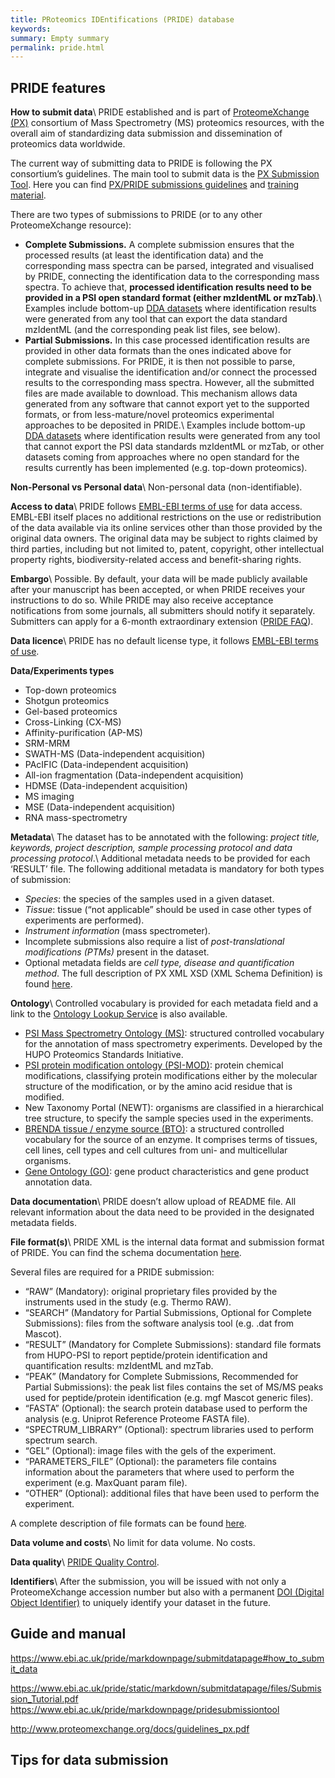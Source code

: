 ```yaml
---
title: PRoteomics IDEntifications (PRIDE) database
keywords:
summary: Empty summary
permalink: pride.html
---
```

## PRIDE features
**How to submit data**\\
PRIDE established and is part of [ProteomeXchange (PX)](http://www.proteomexchange.org) consortium of Mass Spectrometry (MS) proteomics resources, with the overall aim of standardizing data submission and dissemination of proteomics data worldwide.

The current way of submitting data to PRIDE is following the PX consortium’s guidelines. The main tool to submit data is the [PX Submission Tool](https://www.ebi.ac.uk/pride/help/archive/submission). Here you can find [PX/PRIDE submissions guidelines](https://www.ebi.ac.uk/pride/static/markdown/submitdatapage/files/Submission_Tutorial.pdf) and [training material](https://www.ebi.ac.uk/training/online/course/proteomexchange-submissions-pride).

There are two types of submissions to PRIDE (or to any other ProteomeXchange resource):
* **Complete Submissions.** A complete submission ensures that the processed results (at least the identification data) and the corresponding mass spectra can be parsed, integrated and visualised by PRIDE, connecting the identification data to the corresponding mass spectra. To achieve that, **processed identification results need to be provided in a PSI open standard format (either mzIdentML or mzTab)**.\\
Examples include bottom-up [DDA datasets](https://www.creative-proteomics.com/blog/index.php/data-dependent-acquisition-and-data-independent-acquisition-mass-spectrometry/) where identification results were generated from any tool that can export the data standard mzIdentML (and the corresponding peak list files, see below).
* **Partial Submissions.** In this case processed identification results are provided in other data formats than the ones indicated above for complete submissions. For PRIDE, it is then not possible to parse, integrate and visualise the identification and/or connect the processed results to the corresponding mass spectra. However, all the submitted files are made available to download. This mechanism allows data generated from any software that cannot export yet to the supported formats, or from less-mature/novel proteomics experimental approaches to be deposited in PRIDE.\\
Examples include bottom-up [DDA datasets](https://www.creative-proteomics.com/blog/index.php/data-dependent-acquisition-and-data-independent-acquisition-mass-spectrometry/) where identification results were generated from any tool that cannot export the PSI data standards mzIdentML or mzTab, or other datasets coming from approaches where no open standard for the results currently has been implemented (e.g. top-down proteomics).


**Non-Personal vs Personal data**\\
Non-personal data (non-identifiable).

**Access to data**\\
PRIDE follows [EMBL-EBI terms of use](https://www.ebi.ac.uk/about/terms-of-use/) for data access. EMBL-EBI itself places no additional restrictions on the use or redistribution of the data available via its online services other than those provided by the original data owners. The original data may be subject to rights claimed by third parties, including but not limited to, patent, copyright, other intellectual property rights, biodiversity-related access and benefit-sharing rights.

**Embargo**\\
Possible. By default, your data will be made publicly available after your manuscript has been accepted, or when PRIDE receives your instructions to do so. While PRIDE may also receive acceptance notifications from some journals, all submitters should notify it separately. Submitters can apply for a 6-month extraordinary extension ([PRIDE FAQ](https://www.ebi.ac.uk/pride/help/archive/faq#public-release-PX)).

**Data licence**\\
PRIDE has no default license type, it follows [EMBL-EBI terms of use](https://www.ebi.ac.uk/about/terms-of-use).

**Data/Experiments types**
* Top-down proteomics
* Shotgun proteomics
* Gel-based proteomics
* Cross-Linking (CX-MS)
* Affinity-purification (AP-MS)
* SRM-MRM
* SWATH-MS (Data-independent acquisition)
* PAcIFIC (Data-independent acquisition)
* All-ion fragmentation (Data-independent acquisition)
* HDMSE (Data-independent acquisition)
* MS imaging
* MSE (Data-independent acquisition)
* RNA mass-spectrometry


**Metadata**\\
The dataset has to be annotated with the following: *project title, keywords, project description, sample processing protocol and data processing protocol*.\\
Additional metadata needs to be provided for each ‘RESULT’ file. The following additional metadata is mandatory for both types of submission:
* *Species*: the species of the samples used in a given dataset.
* *Tissue*: tissue (“not applicable” should be used in case other types of experiments are performed).
* *Instrument information* (mass spectrometer).
* Incomplete submissions also require a list of *post-translational modifications (PTMs)* present in the dataset.
* Optional metadata fields are *cell type, disease and quantification method*.
The full description of PX XML XSD (XML Schema Definition) is found [here](http://proteomecentral.proteomexchange.org/schemas/proteomeXchange-1.4.0.html).


**Ontology**\\
Controlled vocabulary is provided for each metadata field and a link to the [Ontology Lookup Service](https://www.ebi.ac.uk/ols/index) is also available.
* [PSI Mass Spectrometry Ontology
 (MS)](https://www.ebi.ac.uk/ols/ontologies/ms): structured controlled vocabulary for the annotation of mass spectrometry experiments. Developed by the HUPO Proteomics Standards Initiative.
* [PSI protein modification ontology
(PSI-MOD)](https://www.ebi.ac.uk/ols/ontologies/mod): protein chemical modifications, classifying protein modifications either by the molecular structure of the modification, or by the amino acid residue that is modified.
* New Taxonomy Portal (NEWT): organisms are classified in a hierarchical tree structure, to specify the sample species used in the experiments.
* [BRENDA tissue / enzyme source (BTO)](https://www.ebi.ac.uk/ols/ontologies/bto): a structured controlled vocabulary for the source of an enzyme. It comprises terms of tissues, cell lines, cell types and cell cultures from uni- and multicellular organisms.
* [Gene Ontology (GO)](https://www.ebi.ac.uk/ols/ontologies/go): gene product characteristics and gene product annotation data.

**Data documentation**\\
PRIDE doesn’t allow upload of README file. All relevant information about the data need to be provided in the designated metadata fields.

**File format(s)**\\
PRIDE XML is the internal data format and submission format of PRIDE. You can find the schema documentation [here](http://ftp.pride.ebi.ac.uk/pride/resources/schema/pride/doc/pride.html).

Several files are required for a PRIDE submission:
* “RAW” (Mandatory): original proprietary files provided by the instruments used in the study (e.g. Thermo RAW).
* “SEARCH” (Mandatory for Partial Submissions, Optional for Complete Submissions): files from the software analysis tool (e.g. .dat from Mascot).
* “RESULT” (Mandatory for Complete Submissions): standard file formats from HUPO-PSI to report peptide/protein identification and quantification results: mzIdentML and mzTab.
* “PEAK” (Mandatory for Complete Submissions, Recommended for Partial Submissions): the peak list files contains the set of MS/MS peaks used for peptide/protein identification (e.g. mgf Mascot generic files).
* “FASTA” (Optional): the search protein database used to perform the analysis (e.g. Uniprot Reference Proteome FASTA file).
* “SPECTRUM_LIBRARY” (Optional): spectrum libraries used to perform spectrum search.
* “GEL” (Optional): image files with the gels of the experiment.
* “PARAMETERS_FILE” (Optional): the parameters file contains information about the parameters that where used to perform the experiment (e.g. MaxQuant param file).
* “OTHER” (Optional): additional files that have been used to perform the experiment.

A complete description of file formats can be found [here](https://www.ebi.ac.uk/pride/markdownpage/pridefileformats).

**Data volume and costs**\\
No limit for data volume. No costs.

**Data quality**\\
[PRIDE Quality Control](https://www.ebi.ac.uk/pride/help/archive/faq#Quality-Control).

**Identifiers**\\
After the submission, you will be issued with not only a ProteomeXchange accession number but also with a permanent [DOI (Digital Object Identifier)](identifiers) to uniquely identify your dataset in the future.

## Guide and manual
https://www.ebi.ac.uk/pride/markdownpage/submitdatapage#how_to_submit_data

https://www.ebi.ac.uk/pride/static/markdown/submitdatapage/files/Submission_Tutorial.pdf
https://www.ebi.ac.uk/pride/markdownpage/pridesubmissiontool

http://www.proteomexchange.org/docs/guidelines_px.pdf


## Tips for data submission
